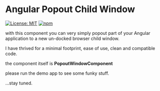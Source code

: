 # Angular Popout Child Window

[![License: MIT](https://img.shields.io/badge/License-MIT-yellow.svg)](https://opensource.org/licenses/MIT)
[![npm](https://img.shields.io/npm/v/angular-popout-window)](https://www.npmjs.com/package/angular-popout-window)

with this component you can very simply popout part of your Angular application to a new un-docked browser child window.

I have thrived for a minimal footprint, ease of use, clean and compatible code. 

the component itself is **PopoutWindowComponent**

please run the demo app to see some funky stuff.

...stay tuned.
